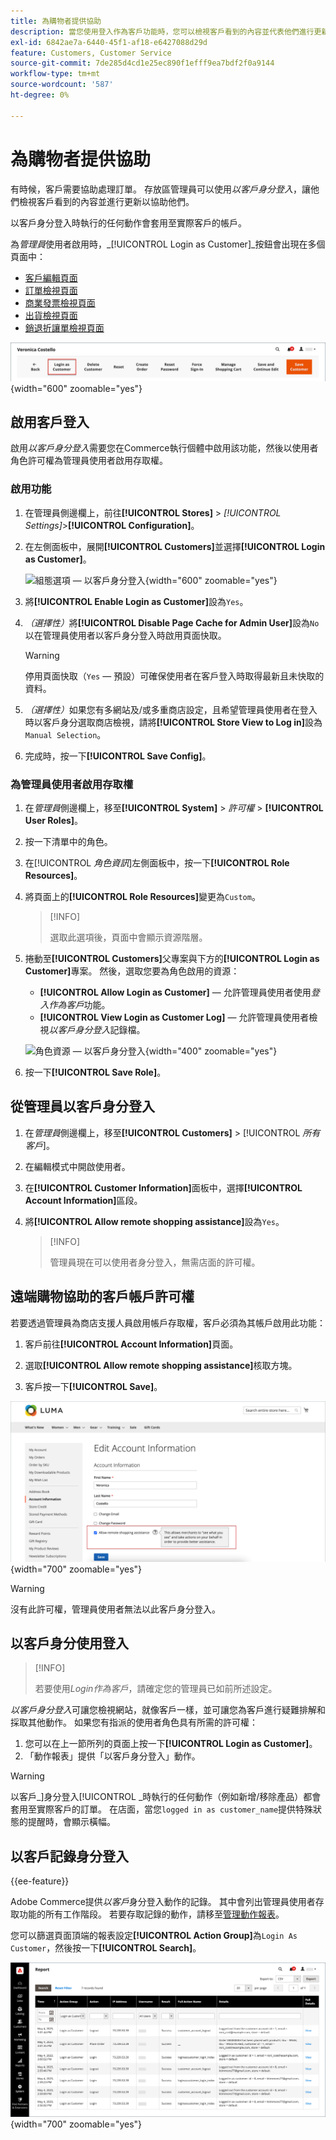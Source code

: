 ```yaml
---
title: 為購物者提供協助
description: 當您使用登入作為客戶功能時，您可以檢視客戶看到的內容並代表他們進行更新。
exl-id: 6842ae7a-6440-45f1-af18-e6427088d29d
feature: Customers, Customer Service
source-git-commit: 7de285d4cd1e25ec890f1efff9ea7bdf2f0a9144
workflow-type: tm+mt
source-wordcount: '587'
ht-degree: 0%

---
```


# 為購物者提供協助

有時候，客戶需要協助處理訂單。 存放區管理員可以使用&#x200B;_以客戶身分登入_，讓他們檢視客戶看到的內容並進行更新以協助他們。

以客戶身分登入時執行的任何動作會套用至實際客戶的帳戶。

為&#x200B;_管理員_&#x200B;使用者啟用時，_[!UICONTROL Login as Customer]_按鈕會出現在多個頁面中：

* [客戶編輯頁面](../customers/update-account.md)
* [訂單檢視頁面](../stores-purchase/order-processing.md)
* [商業發票檢視頁面](../stores-purchase/invoices.md)
* [出貨檢視頁面](../stores-purchase/shipments.md)
* [銷退折讓單檢視頁面](../stores-purchase/credit-memo-create.md)

![以客戶身分登入](assets/login-as-customer.png){width="600" zoomable="yes"}

## 啟用客戶登入

啟用&#x200B;_以客戶身分登入_&#x200B;需要您在Commerce執行個體中啟用該功能，然後以使用者角色許可權為管理員使用者啟用存取權。

### 啟用功能

1. 在管理員側邊欄上，前往&#x200B;**[!UICONTROL Stores]** > _[!UICONTROL Settings]_>**[!UICONTROL Configuration]**。

1. 在左側面板中，展開&#x200B;**[!UICONTROL Customers]**&#x200B;並選擇&#x200B;**[!UICONTROL Login as Customer]**。

   ![組態選項 — 以客戶身分登入](../configuration-reference/customers/assets/login-as-customer.png){width="600" zoomable="yes"}

1. 將&#x200B;**[!UICONTROL Enable Login as Customer]**&#x200B;設為`Yes`。

1. _（選擇性）_&#x200B;將&#x200B;**[!UICONTROL Disable Page Cache for Admin User]**&#x200B;設為`No`以在管理員使用者以客戶身分登入時啟用頁面快取。

   >[!WARNING]
   >
   > 停用頁面快取（`Yes` — 預設）可確保使用者在客戶登入時取得最新且未快取的資料。

1. _（選擇性）_&#x200B;如果您有多網站及/或多重商店設定，且希望管理員使用者在登入時以客戶身分選取商店檢視，請將&#x200B;**[!UICONTROL Store View to Log in]**&#x200B;設為`Manual Selection`。

1. 完成時，按一下&#x200B;**[!UICONTROL Save Config]**。

### 為管理員使用者啟用存取權

1. 在&#x200B;_管理員_&#x200B;側邊欄上，移至&#x200B;**[!UICONTROL System]** > _許可權_ > **[!UICONTROL User Roles]**。

1. 按一下清單中的角色。

1. 在&#x200B;[!UICONTROL _角色資訊_]&#x200B;左側面板中，按一下&#x200B;**[!UICONTROL Role Resources]**。

1. 將頁面上的&#x200B;**[!UICONTROL Role Resources]**&#x200B;變更為`Custom`。

   >[!INFO]
   >
   > 選取此選項後，頁面中會顯示資源階層。

1. 捲動至&#x200B;**[!UICONTROL Customers]**&#x200B;父專案與下方的&#x200B;**[!UICONTROL Login as Customer]**&#x200B;專案。 然後，選取您要為角色啟用的資源：

   * **[!UICONTROL Allow Login as Customer]** — 允許管理員使用者使用&#x200B;_登入作為客戶_&#x200B;功能。
   * **[!UICONTROL View Login as Customer Log]** — 允許管理員使用者檢視&#x200B;_以客戶身分登入_&#x200B;記錄檔。

   ![角色資源 — 以客戶身分登入](assets/customers-login-as-customer-role-resources.png){width="400" zoomable="yes"}

1. 按一下&#x200B;**[!UICONTROL Save Role]**。

## 從管理員以客戶身分登入

1. 在&#x200B;_管理員_&#x200B;側邊欄上，移至&#x200B;**[!UICONTROL Customers]** > [!UICONTROL _所有客戶_]。

1. 在編輯模式中開啟使用者。

1. 在&#x200B;**[!UICONTROL Customer Information]**&#x200B;面板中，選擇&#x200B;**[!UICONTROL Account Information]**&#x200B;區段。

1. 將&#x200B;**[!UICONTROL Allow remote shopping assistance]**&#x200B;設為`Yes`。

   >[!INFO]
   >
   >管理員現在可以使用者身分登入，無需店面的許可權。

## 遠端購物協助的客戶帳戶許可權

若要透過管理員為商店支援人員啟用帳戶存取權，客戶必須為其帳戶啟用此功能：

1. 客戶前往&#x200B;**[!UICONTROL Account Information]**&#x200B;頁面。

1. 選取&#x200B;**[!UICONTROL Allow remote shopping assistance]**&#x200B;核取方塊。

1. 客戶按一下&#x200B;**[!UICONTROL Save]**。

![帳戶資訊頁](assets/permission.png){width="700" zoomable="yes"}

>[!WARNING]
>
>沒有此許可權，管理員使用者無法以此客戶身分登入。

## 以客戶身分使用登入

>[!INFO]
>
>若要使用&#x200B;_Login作為客戶_，請確定您的管理員已如前所述設定。

_以客戶身分登入_&#x200B;可讓您檢視網站，就像客戶一樣，並可讓您為客戶進行疑難排解和採取其他動作。 如果您有指派的使用者角色具有所需的許可權：

1. 您可以在上一節所列的頁面上按一下&#x200B;**[!UICONTROL Login as Customer]**。
1. 「動作報表」提供「以客戶身分登入」動作。

>[!WARNING]
>
>以客戶&#x200B;_]身分登入[!UICONTROL _&#x200B;時執行的任何動作（例如新增/移除產品）都會套用至實際客戶的訂單。 在店面，當您`logged in as customer_name`提供特殊狀態的提醒時，會顯示橫幅。

## 以客戶記錄身分登入

{{ee-feature}}

Adobe Commerce提供&#x200B;_以客戶_&#x200B;身分登入動作的記錄。 其中會列出管理員使用者存取功能的所有工作階段。 若要存取記錄的動作，請移至[管理動作報表](../systems/action-log-report.md)。

您可以篩選頁面頂端的報表設定&#x200B;**[!UICONTROL Action Group]**&#x200B;為`Login As Customer`，然後按一下&#x200B;**[!UICONTROL Search]**。

![篩選動作報告](assets/customers-login-as-customer-log-filter.png){width="700" zoomable="yes"}
